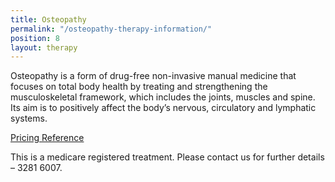 ```yaml
---
title: Osteopathy
permalink: "/osteopathy-therapy-information/"
position: 8
layout: therapy
---
```


Osteopathy is a form of drug-free non-invasive manual medicine that focuses on total body health by treating and strengthening the musculoskeletal framework, which includes the joints, muscles and spine. Its aim is to positively affect the body’s nervous, circulatory and lymphatic systems.

<a href="/pricing-reference/">Pricing Reference</a>

This is a medicare registered treatment. Please contact us for further details – 3281 6007.

<div class='container bg-light my-4 p-4'>
<healcode-widget data-type="appointments" data-widget-partner="object" data-widget-id="1f3644048a4" data-widget-version="0"></healcode-widget>
</div>
